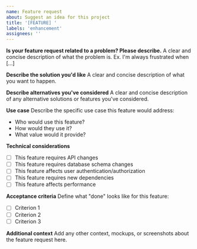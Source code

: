 ```yaml
---
name: Feature request
about: Suggest an idea for this project
title: '[FEATURE] '
labels: 'enhancement'
assignees: ''
---
```


**Is your feature request related to a problem? Please describe.**
A clear and concise description of what the problem is. Ex. I'm always frustrated when [...]

**Describe the solution you'd like**
A clear and concise description of what you want to happen.

**Describe alternatives you've considered**
A clear and concise description of any alternative solutions or features you've considered.

**Use case**
Describe the specific use case this feature would address:
- Who would use this feature?
- How would they use it?
- What value would it provide?

**Technical considerations**
- [ ] This feature requires API changes
- [ ] This feature requires database schema changes
- [ ] This feature affects user authentication/authorization
- [ ] This feature requires new dependencies
- [ ] This feature affects performance

**Acceptance criteria**
Define what "done" looks like for this feature:
- [ ] Criterion 1
- [ ] Criterion 2
- [ ] Criterion 3

**Additional context**
Add any other context, mockups, or screenshots about the feature request here.